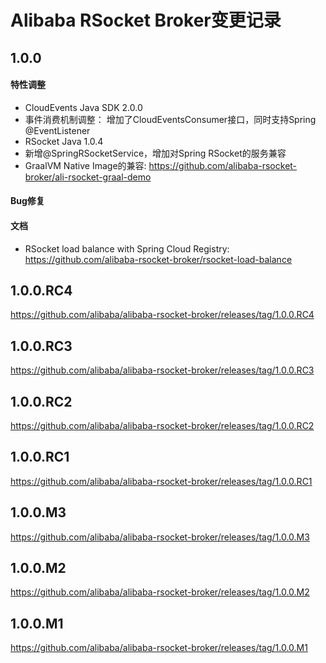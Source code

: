 Alibaba RSocket Broker变更记录
==========================

## 1.0.0

#### 特性调整

* CloudEvents Java SDK 2.0.0
* 事件消费机制调整： 增加了CloudEventsConsumer接口，同时支持Spring @EventListener
* RSocket Java 1.0.4
* 新增@SpringRSocketService，增加对Spring RSocket的服务兼容
* GraalVM Native Image的兼容: https://github.com/alibaba-rsocket-broker/ali-rsocket-graal-demo

#### Bug修复


#### 文档

* RSocket load balance with Spring Cloud Registry: https://github.com/alibaba-rsocket-broker/rsocket-load-balance


## 1.0.0.RC4

https://github.com/alibaba/alibaba-rsocket-broker/releases/tag/1.0.0.RC4

## 1.0.0.RC3

https://github.com/alibaba/alibaba-rsocket-broker/releases/tag/1.0.0.RC3

## 1.0.0.RC2

https://github.com/alibaba/alibaba-rsocket-broker/releases/tag/1.0.0.RC2

## 1.0.0.RC1

https://github.com/alibaba/alibaba-rsocket-broker/releases/tag/1.0.0.RC1

## 1.0.0.M3

https://github.com/alibaba/alibaba-rsocket-broker/releases/tag/1.0.0.M3

## 1.0.0.M2

https://github.com/alibaba/alibaba-rsocket-broker/releases/tag/1.0.0.M2

## 1.0.0.M1

https://github.com/alibaba/alibaba-rsocket-broker/releases/tag/1.0.0.M1